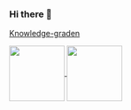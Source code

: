 ### Hi there 👋

[Knowledge-graden](zhichuang.wang)

<a href="https://github.com/wang-zhichuang">
  <img align="center" src="https://github-readme-stats.vercel.app/api?username=wang-zhichuang&show_icons=true&theme=gruvbox&cache_seconds=1800" height="100" />
</a>
<a href="https://github.com/wang-zhichuang">
  <img align="center" src="https://github-readme-stats.vercel.app/api/top-langs/?username=wang-zhichuang&hide=javascript,html,css&theme=gruvbox&layout=compact&langs_count=6&cache_seconds=1800"  height="100"/>
</a>
